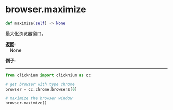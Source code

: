
# browser.maximize

```python
def maximize(self) -> None
```  

最大化浏览器窗口。

**返回:**  
    &emsp;None

**例子:**
***
```python
from clicknium import clicknium as cc

# get browser with type chrome
browser = cc.chrome.browsers[0]

# maximize the browser window
browser.maximize()
```